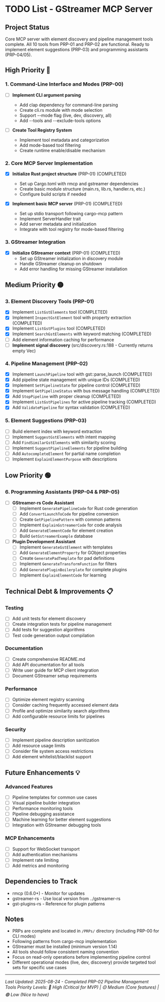 # TODO List - GStreamer MCP Server

## Project Status
Core MCP server with element discovery and pipeline management tools complete. All 10 tools from PRP-01 and PRP-02 are functional. Ready to implement element suggestions (PRP-03) and programming assistants (PRP-04/05).

## High Priority 🔴

### 1. Command-Line Interface and Modes (PRP-00)
- [ ] **Implement CLI argument parsing**
  - Add clap dependency for command-line parsing
  - Create cli.rs module with mode selection
  - Support --mode flag (live, dev, discovery, all)
  - Add --tools and --exclude-tools options
  
- [ ] **Create Tool Registry System**
  - Implement tool metadata and categorization
  - Add mode-based tool filtering
  - Create runtime enable/disable mechanism

### 2. Core MCP Server Implementation
- [x] **Initialize Rust project structure** (PRP-01) (COMPLETED)
  - Set up Cargo.toml with rmcp and gstreamer dependencies
  - Create basic module structure (main.rs, lib.rs, handler.rs, etc.)
  - Configure build scripts if needed
  
- [x] **Implement basic MCP server** (PRP-01) (COMPLETED)
  - Set up stdio transport following cargo-mcp pattern
  - Implement ServerHandler trait
  - Add server metadata and initialization
  - Integrate with tool registry for mode-based filtering

### 3. GStreamer Integration
- [x] **Initialize GStreamer context** (PRP-01) (COMPLETED)
  - Set up GStreamer initialization in discovery module
  - Handle GStreamer cleanup on shutdown
  - Add error handling for missing GStreamer installation

## Medium Priority 🟡

### 3. Element Discovery Tools (PRP-01)
- [x] Implement `ListGstElements` tool (COMPLETED)
- [x] Implement `InspectGstElement` tool with property extraction (COMPLETED)
- [x] Implement `ListGstPlugins` tool (COMPLETED)
- [x] Implement `SearchGstElements` with keyword matching (COMPLETED)
- [ ] Add element information caching for performance
- [ ] **Implement signal discovery** (src/discovery.rs:188 - Currently returns empty Vec)

### 4. Pipeline Management (PRP-02)
- [x] Implement `LaunchPipeline` tool with gst::parse_launch (COMPLETED)
- [x] Add pipeline state management with unique IDs (COMPLETED)
- [x] Implement `SetPipelineState` for pipeline control (COMPLETED)
- [x] Implement `GetPipelineStatus` with bus message handling (COMPLETED)
- [x] Add `StopPipeline` with proper cleanup (COMPLETED)
- [x] Implement `ListGstPipelines` for active pipeline tracking (COMPLETED)
- [x] Add `ValidatePipeline` for syntax validation (COMPLETED)

### 5. Element Suggestions (PRP-03)
- [ ] Build element index with keyword extraction
- [ ] Implement `SuggestGstElements` with intent mapping
- [ ] Add `FindSimilarGstElements` with similarity scoring
- [ ] Implement `SuggestPipelineElements` for pipeline building
- [ ] Add `AutocompleteElement` for partial name completion
- [ ] Implement `ExplainElementPurpose` with descriptions

## Low Priority 🟢

### 6. Programming Assistants (PRP-04 & PRP-05)
- [ ] **GStreamer-rs Code Assistant**
  - [ ] Implement `GeneratePipelineCode` for Rust code generation
  - [ ] Add `ConvertLaunchToCode` for pipeline conversion
  - [ ] Create `GetPipelinePattern` with common patterns
  - [ ] Implement `ExplainGstreamerCode` for code analysis
  - [ ] Add `GenerateElementCode` for element creation
  - [ ] Build `GetGstreamerExample` database

- [ ] **Plugin Development Assistant**
  - [ ] Implement `GenerateGstElement` with templates
  - [ ] Add `GenerateElementProperty` for GObject properties
  - [ ] Create `GeneratePadTemplate` for pad definitions
  - [ ] Implement `GenerateTransformFunction` for filters
  - [ ] Add `GeneratePluginBoilerplate` for complete plugins
  - [ ] Implement `ExplainElementCode` for learning

## Technical Debt & Improvements 📋

### Testing
- [ ] Add unit tests for element discovery
- [ ] Create integration tests for pipeline management
- [ ] Add tests for suggestion algorithms
- [ ] Test code generation output compilation

### Documentation
- [ ] Create comprehensive README.md
- [ ] Add API documentation for all tools
- [ ] Write user guide for MCP client integration
- [ ] Document GStreamer setup requirements

### Performance
- [ ] Optimize element registry scanning
- [ ] Consider caching frequently accessed element data
- [ ] Profile and optimize similarity search algorithms
- [ ] Add configurable resource limits for pipelines

### Security
- [ ] Implement pipeline description sanitization
- [ ] Add resource usage limits
- [ ] Consider file system access restrictions
- [ ] Add element whitelist/blacklist support

## Future Enhancements 💡

### Advanced Features
- [ ] Pipeline templates for common use cases
- [ ] Visual pipeline builder integration
- [ ] Performance monitoring tools
- [ ] Pipeline debugging assistance
- [ ] Machine learning for better element suggestions
- [ ] Integration with GStreamer debugging tools

### MCP Enhancements
- [ ] Support for WebSocket transport
- [ ] Add authentication mechanisms
- [ ] Implement rate limiting
- [ ] Add metrics and monitoring

## Dependencies to Track
- rmcp (0.6.0+) - Monitor for updates
- gstreamer-rs - Use local version from ../gstreamer-rs
- gst-plugins-rs - Reference for plugin patterns

## Notes
- PRPs are complete and located in `/PRPs/` directory (including PRP-00 for CLI modes)
- Following patterns from cargo-mcp implementation
- GStreamer must be installed (minimum version 1.14)
- All tools should follow consistent naming convention
- Focus on read-only operations before implementing pipeline control
- Different operational modes (live, dev, discovery) provide targeted tool sets for specific use cases

---
*Last Updated: 2025-08-24 - Completed PRP-02 Pipeline Management Tools*
*Priority Levels: 🔴 High (Critical for MVP) | 🟡 Medium (Core features) | 🟢 Low (Nice to have)*